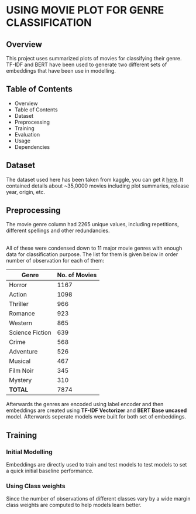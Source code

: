 # USING MOVIE PLOT FOR GENRE CLASSIFICATION
## Overview
This project uses summarized plots of movies for classifying their genre. TF-IDF and BERT have been used to generate two different sets of embeddings that have been use in modelling.

## Table of Contents
- Overview
- Table of Contents
- Dataset
- Preprocessing
- Training
- Evaluation
- Usage
- Dependencies

## Dataset
The dataset used here has been taken from kaggle, you can get it [here](https://www.kaggle.com/datasets/jrobischon/wikipedia-movie-plots). It contained details about ~35,0000 movies including plot summaries, release year, origin, etc.

## Preprocessing

The movie genre column had 2265 unique values, including repetitions, different spellings and other redundancies.<br><br>

All of these were condensed down to 11 major movie genres with enough data for classification purpose. The list for them is given below in order number of observation for each of them:<br>

| Genre | No. of Movies |
|-------|---------------|
| Horror | 1167 |
| Action | 1098 |
| Thriller | 966 |
| Romance | 923 |
| Western | 865 |
| Science Fiction | 639 |
| Crime | 568 |
| Adventure | 526 |
| Musical | 467 |
| Film Noir | 345 |
| Mystery | 310 |
| **TOTAL** | 7874 |

Afterwards the genres are encoded using label encoder and then embeddings are created using __TF-IDF Vectorizer__ and __BERT Base uncased__ model. Afterwards seperate models were built for both set of embeddings.

## Training

### Initial Modelling

Embeddings are directly used to train and test models to test models to set a quick initial baseline performance.

### Using Class weights

Since the number of observations of different classes vary by a wide margin class weights are computed to help models learn better.
